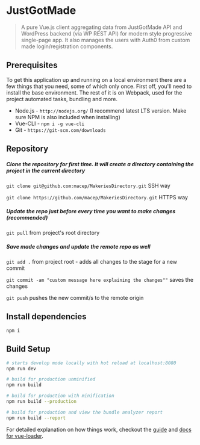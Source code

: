 # JustGotMade
> A pure Vue.js client aggregating data from JustGotMade API and WordPress backend (via WP REST API) for modern style progressive single-page app.
It also manages the users with Auth0 from custom made login/registration components.

## Prerequisites
To get this application up and running on a local environment there are a few things that you need, some of which only once.
First off, you'll need to install the base environment. The rest of it is on Webpack, used for the project automated tasks, bundling and more.
 
* Node.js - `http://nodejs.org/` (I recommend latest LTS version. Make sure NPM is also included when installing) 
* Vue-CLI - `npm i -g vue-cli`
* Git - `https://git-scm.com/downloads`

## Repository
##### Clone the repository for first time. It will create a directory containing the project in the current directory
  `git clone git@github.com:macep/MakeriesDirectory.git` SSH way
  
  `git clone https://github.com/macep/MakeriesDirectory.git` HTTPS way
  
##### Update the repo just before every time you want to make changes (recommended)
  `git pull` from project's root directory 

##### Save made changes and update the remote repo as well
  `git add .` from project root - adds all changes to the stage for a new commit
  
  `git commit -am "custom message here explaining the changes""` saves the changes
  
  `git push` pushes the new commit/s to the remote origin

## Install dependencies
`npm i`

## Build Setup
``` bash
# starts develop mode locally with hot reload at localhost:8080
npm run dev

# build for production unminified
npm run build

# build for production with minification
npm run build --production

# build for production and view the bundle analyzer report
npm run build --report
```

For detailed explanation on how things work, checkout the [guide](http://vuejs-templates.github.io/webpack/) and [docs for vue-loader](http://vuejs.github.io/vue-loader).
